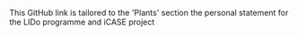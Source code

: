 This GitHub link is tailored to the 'Plants' section the personal statement for the LIDo programme and iCASE project
